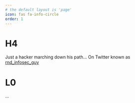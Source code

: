 ```yaml
---
# the default layout is 'page'
icon: fas fa-info-circle
order: 1
---
```


# H4
Just a hacker marching down his path... On Twitter known as [rnd_infosec_guy](https://twitter.com/rnd_infosec_guy)

# L0
...
